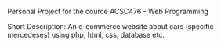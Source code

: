 Personal Project for the cource ACSC476 - Web Programming

Short Description: An e-commerce website about cars (specific mercedeses) using php, html, css, database etc.

